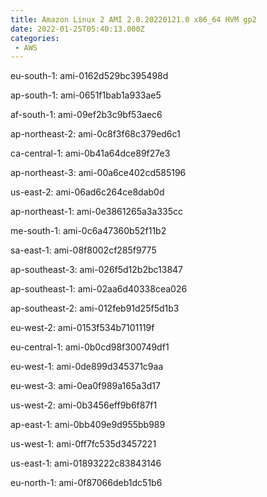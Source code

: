 ```yaml
---
title: Amazon Linux 2 AMI 2.0.20220121.0 x86_64 HVM gp2
date: 2022-01-25T05:40:13.000Z
categories:
 - AWS
---
```


eu-south-1: ami-0162d529bc395498d

ap-south-1: ami-0651f1bab1a933ae5

af-south-1: ami-09ef2b3c9bf53aec6

ap-northeast-2: ami-0c8f3f68c379ed6c1

ca-central-1: ami-0b41a64dce89f27e3

ap-northeast-3: ami-00a6ce402cd585196

us-east-2: ami-06ad6c264ce8dab0d

ap-northeast-1: ami-0e3861265a3a335cc

me-south-1: ami-0c6a47360b52f11b2

sa-east-1: ami-08f8002cf285f9775

ap-southeast-3: ami-026f5d12b2bc13847

ap-southeast-1: ami-02aa6d40338cea026

ap-southeast-2: ami-012feb91d25f5d1b3

eu-west-2: ami-0153f534b7101119f

eu-central-1: ami-0b0cd98f300749df1

eu-west-1: ami-0de899d345371c9aa

eu-west-3: ami-0ea0f989a165a3d17

us-west-2: ami-0b3456eff9b6f87f1

ap-east-1: ami-0bb409e9d955bb989

us-west-1: ami-0ff7fc535d3457221

us-east-1: ami-01893222c83843146

eu-north-1: ami-0f87066deb1dc51b6

